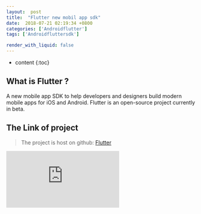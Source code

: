 ```yaml
---
layout:  post
title:  "Flutter new mobil app sdk"
date:  2018-07-21 02:19:34 +0800
categories: ['Androidflutter']
tags: ['Androidfluttersdk']

render_with_liquid: false
---
```

* content
{:toc}

## What is Flutter ?

A new mobile app SDK to help developers and designers build modern mobile apps for iOS and Android. Flutter is an open-source project currently in beta.

## The Link of project
<!-- more -->
>The project is host on github: [Flutter](https://github.com/flutter/flutter/blob/master/README.md)

<iframe src="https://github.com/flutter/flutter/blob/master/README.md" style="border: 0;overflow: hidden;" frameBorder="0"></iframe>

